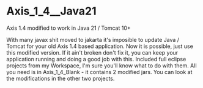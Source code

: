 # Axis_1_4__Java21
Axis 1.4 modified to work in Java 21 / Tomcat 10+

With many javax shit moved to jakarta it's imposible to update Java / Tomcat for your old Axis 1.4 based application. Now it is possible, just use this modified version. If it ain't broken don't fix it, you can keep your application running and doing a good job with this. Included full eclipse projects from my Workspace, I'm sure you'll know what to do with them. All you need is in Axis_1_4_Blank - it contains 2 modified jars. You can look at the modifications in the other two projects.
